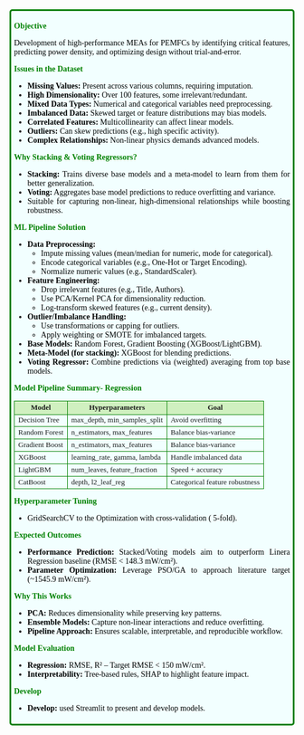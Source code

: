 <div style="border-radius: 5px;
           -webkit-border-radius: 5px;
           -moz-border-radius: 5px;
           font-family: cursive;
           border: 3px solid #008000;
           text-align: justify;
           color: black;
           font-size: 14px;
           padding: 5px;
           background:#F2FFFF">

  <p style="text-align: justify; font-family: cursive; font-size: 14px; color : green ; font-weight : bold">Objective</p>
  <p style="text-align: justify;">Development of high-performance MEAs for PEMFCs by identifying critical features, predicting power density, and optimizing design without trial-and-error.</p>

  <p style="text-align: justify; font-family: cursive; font-size: 14px; color : green ; font-weight : bold">Issues in the Dataset</p>
  <ul>
    <li><b>Missing Values:</b> Present across various columns, requiring imputation.</li>
    <li><b>High Dimensionality:</b> Over 100 features, some irrelevant/redundant.</li>
    <li><b>Mixed Data Types:</b> Numerical and categorical variables need preprocessing.</li>
    <li><b>Imbalanced Data:</b> Skewed target or feature distributions may bias models.</li>
    <li><b>Correlated Features:</b> Multicollinearity can affect linear models.</li>
    <li><b>Outliers:</b> Can skew predictions (e.g., high specific activity).</li>
    <li><b>Complex Relationships:</b> Non-linear physics demands advanced models.</li>
  </ul>

  <p style="text-align: justify; font-family: cursive; font-size: 14px; color : green ; font-weight : bold">Why Stacking & Voting Regressors?</p>
  <ul>
    <li><b>Stacking:</b> Trains diverse base models and a meta-model to learn from them for better generalization.</li>
    <li><b>Voting:</b> Aggregates base model predictions to reduce overfitting and variance.</li>
    <li>Suitable for capturing non-linear, high-dimensional relationships while boosting robustness.</li>
  </ul>

  <p style="text-align: justify; font-family: cursive; font-size: 14px; color : green ; font-weight : bold">ML Pipeline Solution</p>
  <ul>
    <li><b>Data Preprocessing:</b>
      <ul>
        <li>Impute missing values (mean/median for numeric, mode for categorical).</li>
        <li>Encode categorical variables (e.g., One-Hot or Target Encoding).</li>
        <li>Normalize numeric values (e.g., StandardScaler).</li>
      </ul>
    </li>
    <li><b>Feature Engineering:</b>
      <ul>
        <li>Drop irrelevant features (e.g., Title, Authors).</li>
        <li>Use PCA/Kernel PCA for dimensionality reduction.</li>
        <li>Log-transform skewed features (e.g., current density).</li>
      </ul>
    </li>
    <li><b>Outlier/Imbalance Handling:</b>
      <ul>
        <li>Use transformations or capping for outliers.</li>
        <li>Apply weighting or SMOTE for imbalanced targets.</li>
      </ul>
    </li>
    <li><b>Base Models:</b>  Random Forest, Gradient Boosting (XGBoost/LightGBM).</li>
    <li><b>Meta-Model (for stacking):</b> XGBoost for blending predictions.</li>
    <li><b>Voting Regressor:</b> Combine predictions via (weighted) averaging from top base models.</li>
  </ul>

  <p style="text-align: justify; font-family: cursive; font-size: 14px; color : green ; font-weight : bold">Model Pipeline Summary- Regression</p>
  <table style="width:100%; border-collapse: collapse; font-size: 13px;">
    <tr style="background-color: #d0f0c0;">
      <th style="border: 1px solid green;">Model</th>
      <th style="border: 1px solid green;">Hyperparameters</th>
      <th style="border: 1px solid green;">Goal</th>
    </tr>
    <tr>
      <td style="border: 1px solid green;">Decision Tree</td>
      <td style="border: 1px solid green;">max_depth, min_samples_split</td>
      <td style="border: 1px solid green;">Avoid overfitting</td>
    </tr>
    <tr>
      <td style="border: 1px solid green;">Random Forest</td>
      <td style="border: 1px solid green;">n_estimators, max_features</td>
      <td style="border: 1px solid green;">Balance bias-variance</td>
    </tr>
    <tr>
     <td style="border: 1px solid green;">Gradient Boost</td>
      <td style="border: 1px solid green;">n_estimators, max_features</td>
      <td style="border: 1px solid green;">Balance bias-variance</td>
    </tr>
    <tr>
      <td style="border: 1px solid green;">XGBoost</td>
      <td style="border: 1px solid green;">learning_rate, gamma, lambda</td>
      <td style="border: 1px solid green;">Handle imbalanced data</td>
    </tr>
    <tr>
      <td style="border: 1px solid green;">LightGBM</td>
      <td style="border: 1px solid green;">num_leaves, feature_fraction</td>
      <td style="border: 1px solid green;">Speed + accuracy</td>
    </tr>
    <tr>
      <td style="border: 1px solid green;">CatBoost</td>
      <td style="border: 1px solid green;">depth, l2_leaf_reg</td>
      <td style="border: 1px solid green;">Categorical feature robustness</td>
    </tr>
  </table>

  <p style="text-align: justify; font-family: cursive; font-size: 14px; color : green ; font-weight : bold">Hyperparameter Tuning</p>
  <ul>
    <li>GridSearchCV to the  Optimization with cross-validation ( 5-fold).</li>
  </ul>

  <p style="text-align: justify; font-family: cursive; font-size: 14px; color : green ; font-weight : bold">Expected Outcomes</p>
  <ul>
    <li><b>Performance Prediction:</b> Stacked/Voting models aim to outperform Linera Regression baseline (RMSE < 148.3 mW/cm²).</li>
    <li><b>Parameter Optimization:</b> Leverage PSO/GA to approach literature target (~1545.9 mW/cm²).</li>
  </ul>

  <p style="text-align: justify; font-family: cursive; font-size: 14px; color : green ; font-weight : bold">Why This Works</p>
  <ul>
    <li><b>PCA:</b> Reduces dimensionality while preserving key patterns.</li>
    <li><b>Ensemble Models:</b> Capture non-linear interactions and reduce overfitting.</li>
    <li><b>Pipeline Approach:</b> Ensures scalable, interpretable, and reproducible workflow.</li>
  </ul>

  <p style="text-align: justify; font-family: cursive; font-size: 14px; color : green ; font-weight : bold">Model Evaluation</p>
  <ul>
    <li><b>Regression:</b> RMSE, R² – Target RMSE &lt; 150 mW/cm².</li>
    <li><b>Interpretability:</b> Tree-based rules, SHAP to highlight feature impact.</li>
  </ul>
  <p style="text-align: justify; font-family: cursive; font-size: 14px; color : green ; font-weight : bold">Develop</p>
  <ul>
    <li><b>Develop:</b> used Streamlit to present and develop models.</li>
    <ul>
</div>
